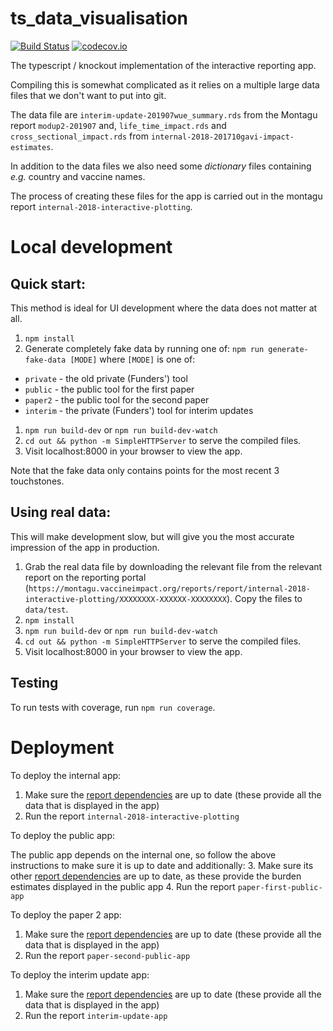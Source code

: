 # ts_data_visualisation

[![Build Status](https://travis-ci.org/vimc/ts_data_visualisation.svg?branch=master )](https://travis-ci.org/vimc/ts_data_visualisation)
[![codecov.io](https://codecov.io/github/vimc/ts_data_visualisation/coverage.svg?branch=master)](https://codecov.io/github/vimc/ts_data_visualisation?branch=master)

The typescript / knockout implementation of the interactive reporting app.

Compiling this is somewhat complicated as it relies on a multiple large data
files that we don't want to put into git.

The data file are `interim-update-201907wue_summary.rds` from the Montagu report
`modup2-201907` and, `life_time_impact.rds` and `cross_sectional_impact.rds`
from `internal-2018-201710gavi-impact-estimates`.

In addition to the data files we also need some _dictionary_ files containing
_e.g._ country and vaccine names.

The process of creating these files for the app is carried out in the montagu
report `internal-2018-interactive-plotting`.

# Local development

## Quick start:
This method is ideal for UI development where the data does not matter at all.
1. `npm install`
1. Generate completely fake data by running one of:
`npm run generate-fake-data [MODE]` where `[MODE]` is one of:
- `private` - the old private (Funders') tool
- `public` - the public tool for the first paper
- `paper2` - the public tool for the second paper
- `interim` - the private (Funders') tool for interim updates 
 
1. `npm run build-dev` or `npm run build-dev-watch`
1. `cd out && python -m SimpleHTTPServer` to serve the compiled files.
1. Visit localhost:8000 in your browser to view the app.

Note that the fake data only contains points for the most recent 3 touchstones.

## Using real data:
This will make development slow, but will give you the most accurate impression
of the app in production.
1. Grab the real data file by downloading the relevant file from the relevant
report on the reporting portal
(`https://montagu.vaccineimpact.org/reports/report/internal-2018-interactive-plotting/XXXXXXXX-XXXXXX-XXXXXXXX`). 
Copy the files to `data/test`.
1. `npm install`
1. `npm run build-dev` or `npm run build-dev-watch`
1. `cd out && python -m SimpleHTTPServer` to serve the compiled files.
1. Visit localhost:8000 in your browser to view the app.

## Testing
To run tests with coverage, run `npm run coverage`.

# Deployment

To deploy the internal app:

1. Make sure the [report dependencies](https://github.com/vimc/montagu-reports/blob/master/src/internal-2018-interactive-plotting/orderly.yml#L88) 
are up to date (these provide all the data that is displayed in the app)
2. Run the report `internal-2018-interactive-plotting`

To deploy the public app:

The public app depends on the internal one, so follow the above instructions to make sure it is up to date and additionally:
3. Make sure its other [report dependencies](https://github.com/vimc/montagu-reports/blob/master/src/paper-first-public-app/orderly.yml#L54) 
are up to date, as these provide the burden estimates displayed in the public app
4. Run the report `paper-first-public-app`

To deploy the paper 2 app:
1. Make sure the [report dependencies](https://github.com/vimc/montagu-reports/blob/master/src/paper-second-public-app/orderly.yml) 
are up to date (these provide all the data that is displayed in the app)
2. Run the report `paper-second-public-app`

To deploy the interim update app:
1. Make sure the [report dependencies](https://github.com/vimc/montagu-reports/blob/vimc-4849/src/interim-update-app/orderly.yml) are up to date (these provide all the data that is displayed in the app)
2. Run the report `interim-update-app`